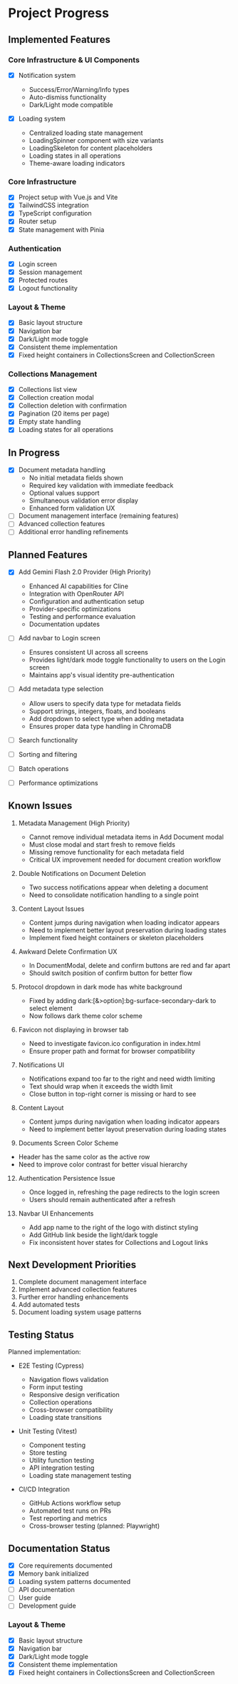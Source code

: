 # Project Progress

## Implemented Features

### Core Infrastructure & UI Components

- [x] Notification system
  - Success/Error/Warning/Info types
  - Auto-dismiss functionality
  - Dark/Light mode compatible

- [x] Loading system
  - Centralized loading state management
  - LoadingSpinner component with size variants
  - LoadingSkeleton for content placeholders
  - Loading states in all operations
  - Theme-aware loading indicators

### Core Infrastructure

- [x] Project setup with Vue.js and Vite
- [x] TailwindCSS integration
- [x] TypeScript configuration
- [x] Router setup
- [x] State management with Pinia

### Authentication

- [x] Login screen
- [x] Session management
- [x] Protected routes
- [x] Logout functionality

### Layout & Theme

- [x] Basic layout structure
- [x] Navigation bar
- [x] Dark/Light mode toggle
- [x] Consistent theme implementation
- [x] Fixed height containers in CollectionsScreen and CollectionScreen

### Collections Management

- [x] Collections list view
- [x] Collection creation modal
- [x] Collection deletion with confirmation
- [x] Pagination (20 items per page)
- [x] Empty state handling
- [x] Loading states for all operations

## In Progress

- [x] Document metadata handling
  - No initial metadata fields shown
  - Required key validation with immediate feedback
  - Optional values support
  - Simultaneous validation error display
  - Enhanced form validation UX
- [ ] Document management interface (remaining features)
- [ ] Advanced collection features
- [ ] Additional error handling refinements

## Planned Features

- [x] Add Gemini Flash 2.0 Provider (High Priority)
  - Enhanced AI capabilities for Cline
  - Integration with OpenRouter API
  - Configuration and authentication setup
  - Provider-specific optimizations
  - Testing and performance evaluation
  - Documentation updates

- [ ] Add navbar to Login screen
  - Ensures consistent UI across all screens
  - Provides light/dark mode toggle functionality to users on the Login screen
  - Maintains app's visual identity pre-authentication

- [ ] Add metadata type selection
  - Allow users to specify data type for metadata fields
  - Support strings, integers, floats, and booleans
  - Add dropdown to select type when adding metadata
  - Ensures proper data type handling in ChromaDB

- [ ] Search functionality
- [ ] Sorting and filtering
- [ ] Batch operations
- [ ] Performance optimizations

## Known Issues

1. Metadata Management (High Priority)
   - Cannot remove individual metadata items in Add Document modal
   - Must close modal and start fresh to remove fields
   - Missing remove functionality for each metadata field
   - Critical UX improvement needed for document creation workflow

2. Double Notifications on Document Deletion
   - Two success notifications appear when deleting a document
   - Need to consolidate notification handling to a single point

3. Content Layout Issues
   - Content jumps during navigation when loading indicator appears
   - Need to implement better layout preservation during loading states
   - Implement fixed height containers or skeleton placeholders

4. Awkward Delete Confirmation UX
   - In DocumentModal, delete and confirm buttons are red and far apart
   - Should switch position of confirm button for better flow

5. Protocol dropdown in dark mode has white background
   - Fixed by adding dark:[&>option]:bg-surface-secondary-dark to select element
   - Now follows dark theme color scheme

5. Favicon not displaying in browser tab
   - Need to investigate favicon.ico configuration in index.html
   - Ensure proper path and format for browser compatibility

6. Notifications UI
   - Notifications expand too far to the right and need width limiting
   - Text should wrap when it exceeds the width limit
   - Close button in top-right corner is missing or hard to see

8. Content Layout
   - Content jumps during navigation when loading indicator appears
   - Need to implement better layout preservation during loading states

11. Documents Screen Color Scheme
   - Header has the same color as the active row
   - Need to improve color contrast for better visual hierarchy

12. Authentication Persistence Issue
    - Once logged in, refreshing the page redirects to the login screen
    - Users should remain authenticated after a refresh

13. Navbar UI Enhancements
    - Add app name to the right of the logo with distinct styling
    - Add GitHub link beside the light/dark toggle
    - Fix inconsistent hover states for Collections and Logout links

## Next Development Priorities

1. Complete document management interface
2. Implement advanced collection features
3. Further error handling enhancements
4. Add automated tests
5. Document loading system usage patterns

## Testing Status

Planned implementation:

- E2E Testing (Cypress)
  - Navigation flows validation
  - Form input testing
  - Responsive design verification
  - Collection operations
  - Cross-browser compatibility
  - Loading state transitions

- Unit Testing (Vitest)
  - Component testing
  - Store testing
  - Utility function testing
  - API integration testing
  - Loading state management testing

- CI/CD Integration
  - GitHub Actions workflow setup
  - Automated test runs on PRs
  - Test reporting and metrics
  - Cross-browser testing (planned: Playwright)

## Documentation Status

- [x] Core requirements documented
- [x] Memory bank initialized
- [x] Loading system patterns documented
- [ ] API documentation
- [ ] User guide
- [ ] Development guide

### Layout & Theme

- [x] Basic layout structure
- [x] Navigation bar
- [x] Dark/Light mode toggle
- [x] Consistent theme implementation
- [x] Fixed height containers in CollectionsScreen and CollectionScreen
